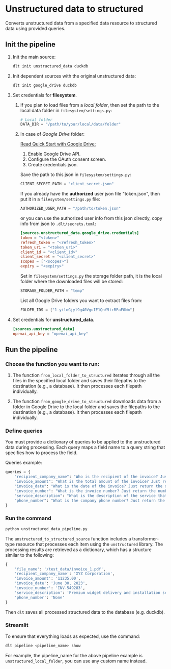 # Unstructured data to structured
 Converts unstructured data from a specified data resource to structured data using provided queries.
## Init the pipeline
1. Init the main source:
    ```sh
    dlt init unstructured_data duckdb
    ```
2. Init dependent sources with the original unstructured data:
    ```sh
    dlt init google_drive duckdb
    ```
3. Set credentials for **filesystem**.
   1. If you plan to load files from a *local folder*, then set the path to the local data folder in `filesystem/settings.py`:
       ```python
       # Local folder
       DATA_DIR = "/path/to/your/local/data/folder"
       ```
   2. In case of *Google Drive* folder:

      [Read Quick Start with Google Drive:](https://developers.google.com/drive/api/quickstart/python?hl=en)

      1. Enable Google Drive API.
      2. Configure the OAuth consent screen.
      3. Create credentials json.

      Save the path to this json in `filesystem/settings.py`:
      ```python
      ClIENT_SECRET_PATH = "client_secret.json"
      ```

      If you already have the **authorized** user json file "token.json", then put it in a `filesystem/settings.py` file:
      ```python
      AUTHORIZED_USER_PATH = "/path/to/token.json"
      ```
      or you can use the authorized user info from this json directly, copy info from json to `.dlt/secrets.toml`:
      ```toml
      [sources.unstructured_data.google_drive.credentials]
      token = "<token>"
      refresh_token = "<refresh_token>"
      token_uri = "<token_uri>"
      client_id = "<client_id>"
      client_secret = "<client_secret>"
      scopes = ["<scopes>"]
      expiry = "<expiry>"
      ```

      Set in `filesystem/settings.py` the storage folder path, it is the local folder where the downloaded files will be stored:
      ```python
      STORAGE_FOLDER_PATH = "temp"
      ```
      List all Google Drive folders you want to extract files from:
      ```python
      FOLDER_IDS = ["1-yiloGjyl9g40VguIE1QnY5tcRPaF0Nm"]
      ```
4. Set credentials for **unstructured_data**.
    ```toml
    [sources.unstructured_data]
    openai_api_key = "openai_api_key"
    ```

## Run the pipeline
### Choose the function you want to run:
1. The function `from_local_folder_to_structured` iterates through all the files
in the specified local folder and saves their filepaths to the destination
(e.g., a database). It then processes each filepath individually.

2. The function `from_google_drive_to_structured` downloads data from a folder
in Google Drive to the local folder and saves the filepaths to the destination (e.g., a database).
It then processes each filepath individually.

### Define queries
You must provide a dictionary of queries to be applied to the unstructured
data during processing. Each query maps a field name to a query string
that specifies how to process the field.

Queries example:
```python
queries = {
    "recipient_company_name": "Who is the recipient of the invoice? Just return the name. If you don't know, then return None",
    "invoice_amount": "What is the total amount of the invoice? Just return the amount as decimal number, no currency or text. If you don't know, then return None",
    "invoice_date": "What is the date of the invoice? Just return the date. If you don't know, then return None",
    "invoice_number": "What is the invoice number? Just return the number. If you don't know, then return None",
    "service_description": "What is the description of the service that this invoice is for? Just return the description. If you don't know, then return None",
    "phone_number": "What is the company phone number? Just return the phone number. If you don't know, then return None",
}
```
### Run the command
```python
python unstructured_data_pipeline.py
```

The `unstructured_to_structured_source` function includes a transformer-type
resource that processes each item using the `unstructured` library.
The processing results are retrieved as a dictionary, which has a structure similar to the following:
```python
{
    'file_name': '/test_data/invoice_1.pdf',
    'recipient_company_name': 'XYZ Corporation',
    'invoice_amount': '11235.00',
    'invoice_date': 'June 30, 2023',
    'invoice_number': 'INV-549283',
    'service_description': 'Premium widget delivery and installation services',
    'phone_number': 'None'
}
```
Then `dlt` saves all processed structured data to the database (e.g. duckdb).

### Streamlit
To ensure that everything loads as expected, use the command:
```bash
dlt pipeline <pipeline_name> show
```
For example, the pipeline_name for the above pipeline example is `unstructured_local_folder`, you can use any custom name instead.
